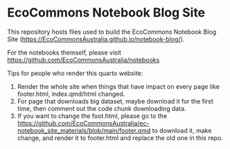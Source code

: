 # EcoCommons Notebook Blog Site

This repository hosts files used to build the EcoCommons Notebook Blog Site (https://EcoCommonsAustralia.github.io/notebook-blog/).

For the notebooks themself, please visit https://github.com/EcoCommonsAustralia/notebooks

Tips for people who render this quarto website:

1. Render the whole site when things that have impact on every page like footer.html, index.qmd/html changed.
2. For page that downloads big dataset, maybe download it for the first time, then comment out the code chunk downloading data.
3. If you want to change the foot.html, please go to the https://github.com/EcoCommonsAustralia/ec-notebook_site_materials/blob/main/footer.qmd to download it, make change, and render it to footer.html and replace the old one in this repo.
